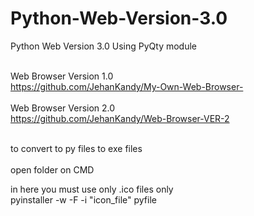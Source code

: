 # Python-Web-Version-3.0
Python Web Version 3.0 Using PyQty module 
<br>
<br>

Web Browser Version 1.0 <br>
https://github.com/JehanKandy/My-Own-Web-Browser-
<br><br>
Web Browser Version 2.0 <br>
https://github.com/JehanKandy/Web-Browser-VER-2
<br><br>




to convert to py files to exe files
<br><br>
open folder on CMD<br>


in here you must use only .ico files only<br>
pyinstaller -w -F -i "icon_file" pyfile
